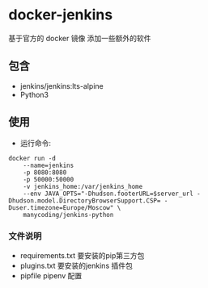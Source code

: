 # docker-jenkins
基于官方的 docker 镜像 添加一些额外的软件

## 包含

* jenkins/jenkins:lts-alpine
* Python3


## 使用

- 运行命令:
```
docker run -d 
    --name=jenkins 
    -p 8080:8080 
    -p 50000:50000 
    -v jenkins_home:/var/jenkins_home 
    --env JAVA_OPTS="-Dhudson.footerURL=$server_url -Dhudson.model.DirectoryBrowserSupport.CSP= -Duser.timezone=Europe/Moscow" \
    manycoding/jenkins-python
```

### 文件说明
* requirements.txt 要安装的pip第三方包
* plugins.txt 要安装的jenkins 插件包
* pipfile pipenv 配置